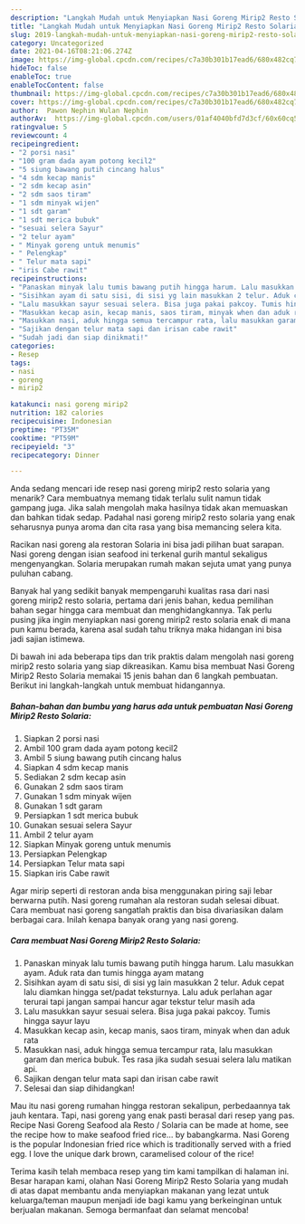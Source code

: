 ```yaml
---
description: "Langkah Mudah untuk Menyiapkan Nasi Goreng Mirip2 Resto Solaria Anti Gagal"
title: "Langkah Mudah untuk Menyiapkan Nasi Goreng Mirip2 Resto Solaria Anti Gagal"
slug: 2019-langkah-mudah-untuk-menyiapkan-nasi-goreng-mirip2-resto-solaria-anti-gagal
category: Uncategorized
date: 2021-04-16T08:21:06.274Z
image: https://img-global.cpcdn.com/recipes/c7a30b301b17ead6/680x482cq70/nasi-goreng-mirip2-resto-solaria-foto-resep-utama.jpg
hideToc: false
enableToc: true
enableTocContent: false
thumbnail: https://img-global.cpcdn.com/recipes/c7a30b301b17ead6/680x482cq70/nasi-goreng-mirip2-resto-solaria-foto-resep-utama.jpg
cover: https://img-global.cpcdn.com/recipes/c7a30b301b17ead6/680x482cq70/nasi-goreng-mirip2-resto-solaria-foto-resep-utama.jpg
author:  Pawon Nephin Wulan Nephin
authorAv:  https://img-global.cpcdn.com/users/01af4040bfd7d3cf/60x60cq50/avatar.jpg
ratingvalue: 5
reviewcount: 4
recipeingredient:
- "2 porsi nasi"
- "100 gram dada ayam potong kecil2"
- "5 siung bawang putih cincang halus"
- "4 sdm kecap manis"
- "2 sdm kecap asin"
- "2 sdm saos tiram"
- "1 sdm minyak wijen"
- "1 sdt garam"
- "1 sdt merica bubuk"
- "sesuai selera Sayur"
- "2 telur ayam"
- " Minyak goreng untuk menumis"
- " Pelengkap"
- " Telur mata sapi"
- "iris Cabe rawit"
recipeinstructions:
- "Panaskan minyak lalu tumis bawang putih hingga harum. Lalu masukkan ayam. Aduk rata dan tumis hingga ayam matang"
- "Sisihkan ayam di satu sisi, di sisi yg lain masukkan 2 telur. Aduk cepat lalu diamkan hingga set/padat teksturnya. Lalu aduk perlahan agar terurai tapi jangan sampai hancur agar tekstur telur masih ada"
- "Lalu masukkan sayur sesuai selera. Bisa juga pakai pakcoy. Tumis hingga sayur layu"
- "Masukkan kecap asin, kecap manis, saos tiram, minyak when dan aduk rata"
- "Masukkan nasi, aduk hingga semua tercampur rata, lalu masukkan garam dan merica bubuk. Tes rasa jika sudah sesuai selera lalu matikan api."
- "Sajikan dengan telur mata sapi dan irisan cabe rawit"
- "Sudah jadi dan siap dinikmati!"
categories:
- Resep
tags:
- nasi
- goreng
- mirip2

katakunci: nasi goreng mirip2 
nutrition: 182 calories
recipecuisine: Indonesian
preptime: "PT35M"
cooktime: "PT59M"
recipeyield: "3"
recipecategory: Dinner

---
```



Anda sedang mencari ide resep nasi goreng mirip2 resto solaria yang menarik? Cara membuatnya memang tidak terlalu sulit namun tidak gampang juga. Jika salah mengolah maka hasilnya tidak akan memuaskan dan bahkan tidak sedap. Padahal nasi goreng mirip2 resto solaria yang enak seharusnya punya aroma dan cita rasa yang bisa memancing selera kita.


Racikan nasi goreng ala restoran Solaria ini bisa jadi pilihan buat sarapan. Nasi goreng dengan isian seafood ini terkenal gurih mantul sekaligus mengenyangkan. Solaria merupakan rumah makan sejuta umat yang punya puluhan cabang.

Banyak hal yang sedikit banyak mempengaruhi kualitas rasa dari nasi goreng mirip2 resto solaria, pertama dari jenis bahan, kedua pemilihan bahan segar hingga cara membuat dan menghidangkannya. Tak perlu pusing jika ingin menyiapkan nasi goreng mirip2 resto solaria enak di mana pun kamu berada, karena asal sudah tahu triknya maka hidangan ini bisa jadi sajian istimewa.


Di bawah ini ada beberapa tips dan trik praktis dalam mengolah nasi goreng mirip2 resto solaria yang siap dikreasikan. Kamu bisa membuat Nasi Goreng Mirip2 Resto Solaria memakai 15 jenis bahan dan 6 langkah pembuatan. Berikut ini langkah-langkah untuk membuat hidangannya.

<!--inarticleads1-->

##### Bahan-bahan dan bumbu yang harus ada untuk pembuatan Nasi Goreng Mirip2 Resto Solaria:

1. Siapkan 2 porsi nasi
1. Ambil 100 gram dada ayam potong kecil2
1. Ambil 5 siung bawang putih cincang halus
1. Siapkan 4 sdm kecap manis
1. Sediakan 2 sdm kecap asin
1. Gunakan 2 sdm saos tiram
1. Gunakan 1 sdm minyak wijen
1. Gunakan 1 sdt garam
1. Persiapkan 1 sdt merica bubuk
1. Gunakan sesuai selera Sayur
1. Ambil 2 telur ayam
1. Siapkan  Minyak goreng untuk menumis
1. Persiapkan  Pelengkap
1. Persiapkan  Telur mata sapi
1. Siapkan iris Cabe rawit


Agar mirip seperti di restoran anda bisa menggunakan piring saji lebar berwarna putih. Nasi goreng rumahan ala restoran sudah selesai dibuat. Cara membuat nasi goreng sangatlah praktis dan bisa divariasikan dalam berbagai cara. Inilah kenapa banyak orang yang nasi goreng. 

<!--inarticleads2-->

##### Cara membuat Nasi Goreng Mirip2 Resto Solaria:

1. Panaskan minyak lalu tumis bawang putih hingga harum. Lalu masukkan ayam. Aduk rata dan tumis hingga ayam matang
1. Sisihkan ayam di satu sisi, di sisi yg lain masukkan 2 telur. Aduk cepat lalu diamkan hingga set/padat teksturnya. Lalu aduk perlahan agar terurai tapi jangan sampai hancur agar tekstur telur masih ada
1. Lalu masukkan sayur sesuai selera. Bisa juga pakai pakcoy. Tumis hingga sayur layu
1. Masukkan kecap asin, kecap manis, saos tiram, minyak when dan aduk rata
1. Masukkan nasi, aduk hingga semua tercampur rata, lalu masukkan garam dan merica bubuk. Tes rasa jika sudah sesuai selera lalu matikan api.
1. Sajikan dengan telur mata sapi dan irisan cabe rawit
1. Selesai dan siap dihidangkan!

Mau itu nasi goreng rumahan hingga restoran sekalipun, perbedaannya tak jauh kentara. Tapi, nasi goreng yang enak pasti berasal dari resep yang pas. Recipe Nasi Goreng Seafood ala Resto / Solaria can be made at home, see the recipe how to make seafood fried rice… by babangkarma. Nasi Goreng is the popular Indonesian fried rice which is traditionally served with a fried egg. I love the unique dark brown, caramelised colour of the rice! 

Terima kasih telah membaca resep yang tim kami tampilkan di halaman ini. Besar harapan kami, olahan Nasi Goreng Mirip2 Resto Solaria yang mudah di atas dapat membantu anda menyiapkan makanan yang lezat untuk keluarga/teman maupun menjadi ide bagi kamu yang berkeinginan untuk berjualan makanan. Semoga bermanfaat dan selamat mencoba!
